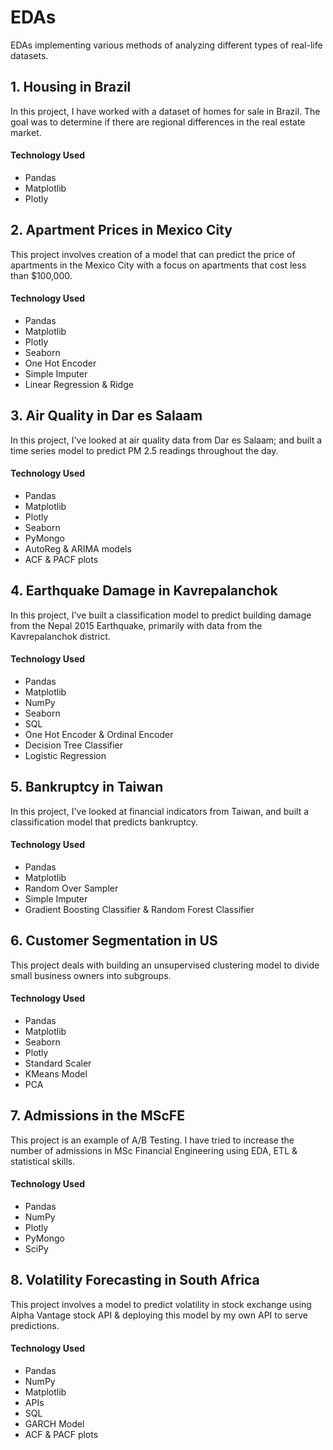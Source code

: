 # EDAs

EDAs implementing various methods of analyzing different types of real-life datasets.

## 1. Housing in Brazil
In this project, I have worked with a dataset of homes for sale in Brazil. The goal was to determine if there are regional differences in the real estate market.

#### Technology Used
- Pandas
- Matplotlib
- Plotly

## 2. Apartment Prices in Mexico City
This project involves creation of a model that can predict the price of apartments in the Mexico City with a focus on apartments that cost less than $100,000.

#### Technology Used
- Pandas
- Matplotlib
- Plotly
- Seaborn
- One Hot Encoder
- Simple Imputer
- Linear Regression & Ridge

## 3. Air Quality in Dar es Salaam
In this project, I've looked at air quality data from Dar es Salaam; and built a time series model to predict PM 2.5 readings throughout the day.

#### Technology Used
- Pandas
- Matplotlib
- Plotly
- Seaborn
- PyMongo
- AutoReg & ARIMA models
- ACF & PACF plots

## 4. Earthquake Damage in Kavrepalanchok
In this project, I've built a classification model to predict building damage from the Nepal 2015 Earthquake, primarily with data from the Kavrepalanchok district.

#### Technology Used
- Pandas
- Matplotlib
- NumPy
- Seaborn
- SQL
- One Hot Encoder & Ordinal Encoder
- Decision Tree Classifier
- Logistic Regression

## 5. Bankruptcy in Taiwan
In this project, I've looked at financial indicators from Taiwan, and built a classification model that predicts bankruptcy.

#### Technology Used
- Pandas
- Matplotlib
- Random Over Sampler
- Simple Imputer
- Gradient Boosting Classifier & Random Forest Classifier

## 6. Customer Segmentation in US
This project deals with building an unsupervised clustering model to divide small business owners into subgroups.

#### Technology Used
 - Pandas
 - Matplotlib
 - Seaborn
 - Plotly
 - Standard Scaler
 - KMeans Model
 - PCA

## 7. Admissions in the MScFE
This project is an example of A/B Testing. I have tried to increase the number of admissions in MSc Financial Engineering using EDA, ETL & statistical skills.

#### Technology Used
 - Pandas
 - NumPy
 - Plotly
 - PyMongo
 - SciPy

## 8. Volatility Forecasting in South Africa
This project involves a model to predict volatility in stock exchange using Alpha Vantage stock API & deploying this model by my own API to serve predictions.

#### Technology Used
 - Pandas
 - NumPy
 - Matplotlib
 - APIs
 - SQL
 - GARCH Model
 - ACF & PACF plots
